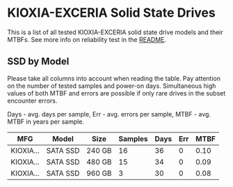 KIOXIA-EXCERIA Solid State Drives
=================================

This is a list of all tested KIOXIA-EXCERIA solid state drive models and their MTBFs. See
more info on reliability test in the [README](https://github.com/linuxhw/SMART).

SSD by Model
------------

Please take all columns into account when reading the table. Pay attention on the
number of tested samples and power-on days. Simultaneous high values of both MTBF
and errors are possible if only rare drives in the subset encounter errors.

Days - avg. days per sample,
Err  - avg. errors per sample,
MTBF - avg. MTBF in years per sample.

| MFG       | Model              | Size   | Samples | Days  | Err   | MTBF |
|-----------|--------------------|--------|---------|-------|-------|------|
| KIOXIA... | SATA SSD           | 240 GB | 16      | 36    | 0     | 0.10   |
| KIOXIA... | SATA SSD           | 480 GB | 15      | 34    | 0     | 0.09   |
| KIOXIA... | SATA SSD           | 960 GB | 3       | 30    | 0     | 0.08   |
